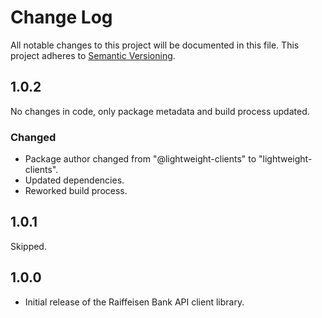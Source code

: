 ﻿# Change Log

All notable changes to this project will be documented in this file.
This project adheres to [Semantic Versioning](http://semver.org/).

## 1.0.2

No changes in code, only package metadata and build process updated.

### Changed

- Package author changed from "@lightweight-clients" to "lightweight-clients".
- Updated dependencies.
- Reworked build process.

## 1.0.1

Skipped.

## 1.0.0

- Initial release of the Raiffeisen Bank API client library.
